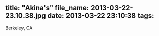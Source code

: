 title: "Akina's"
file_name: 2013-03-22-23.10.38.jpg
date: 2013-03-22 23:10:38
tags:
---

Berkeley, CA